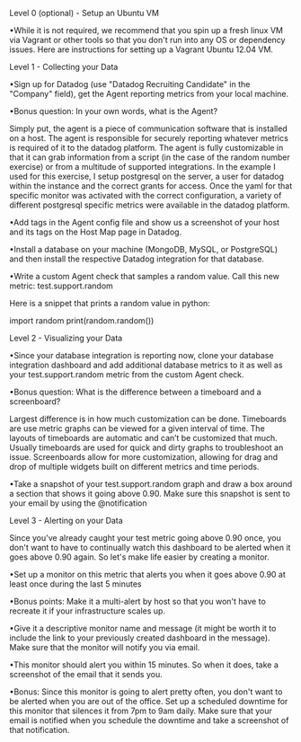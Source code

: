 Level 0 (optional) - Setup an Ubuntu VM

•While it is not required, we recommend that you spin up a fresh linux VM via Vagrant or other tools so that you don't run into any OS or dependency issues. Here are instructions for setting up a Vagrant Ubuntu 12.04 VM.

Level 1 - Collecting your Data

•Sign up for Datadog (use "Datadog Recruiting Candidate" in the "Company" field), get the Agent reporting metrics from your local machine.

•Bonus question: In your own words, what is the Agent?

Simply put, the agent is a piece of communication software that is installed on a host.  The agent is responsible for securely reporting whatever metrics is required of it to the datadog platform.  The agent is fully customizable in that it can grab information from a script (in the case of the random number exercise) or from a multitude of supported integrations.  In the example I used for this exercise, I setup postgresql on the server, a user for datadog within the instance and the correct grants for access.  Once the yaml for that specific monitor was activated with the correct configuration, a variety of different postgresql specific metrics were available in the datadog platform.

•Add tags in the Agent config file and show us a screenshot of your host and its tags on the Host Map page in Datadog.

•Install a database on your machine (MongoDB, MySQL, or PostgreSQL) and then install the respective Datadog integration for that database.

•Write a custom Agent check that samples a random value. Call this new metric:  test.support.random 

Here is a snippet that prints a random value in python:

import random
print(random.random())

Level 2 - Visualizing your Data

•Since your database integration is reporting now, clone your database integration dashboard and add additional database metrics to it as well as your  test.support.random  metric from the custom Agent check.

•Bonus question: What is the difference between a timeboard and a screenboard?

Largest difference is in how much customization can be done.  Timeboards are use metric graphs can be viewed for a given interval of time. The layouts of timeboards are automatic and can’t be customized that much.  Usually timeboards are used for quick and dirty graphs to troubleshoot an issue.  Screenboards allow for more customization, allowing for drag and drop of multiple widgets built on different metrics and time periods.  

•Take a snapshot of your  test.support.random  graph and draw a box around a section that shows it going above 0.90. Make sure this snapshot is sent to your email by using the @notification

Level 3 - Alerting on your Data

Since you've already caught your test metric going above 0.90 once, you don't want to have to continually watch this dashboard to be alerted when it goes above 0.90 again. So let's make life easier by creating a monitor.

•Set up a monitor on this metric that alerts you when it goes above 0.90 at least once during the last 5 minutes

•Bonus points: Make it a multi-alert by host so that you won't have to recreate it if your infrastructure scales up.

•Give it a descriptive monitor name and message (it might be worth it to include the link to your previously created dashboard in the message). Make sure that the monitor will notify you via email.

•This monitor should alert you within 15 minutes. So when it does, take a screenshot of the email that it sends you.

•Bonus: Since this monitor is going to alert pretty often, you don't want to be alerted when you are out of the office. Set up a scheduled downtime for this monitor that silences it from 7pm to 9am daily. Make sure that your email is notified when you schedule the downtime and take a screenshot of that notification.
